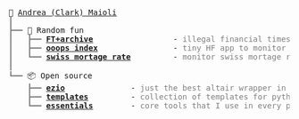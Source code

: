 <pre style="font-family:Menlo,'DejaVu Sans Mono',consolas,'Courier New',monospace">🧢 <a href="[https://koaning.io](https://clarkmaio.github.io/)">Andrea (Clark) Maioli</a>
<span style="color: #808080; text-decoration-color: #808080">┃ </span>
<span style="color: #808080; text-decoration-color: #808080">┣━━ </span>🐬 Random fun
<span style="color: #808080; text-decoration-color: #808080">┃   ┣━━ </span><span style="font-weight: bold"><a href="https://huggingface.co/spaces/clarkmaio/ft_archive">FT+archive</a></span>                 - <span style="color: #808080; text-decoration-color: #808080">illegal financial times energy page mirror</span>
<span style="color: #808080; text-decoration-color: #808080">┃   ┣━━ </span><span style="font-weight: bold"><a href="https://github.com/clarkmaio/OoopsIndex">ooops index</a></span>                - <span style="color: #808080; text-decoration-color: #808080">tiny HF app to monitor vessels in Baltic sea</span>
<span style="color: #808080; text-decoration-color: #808080">┃   ┗━━ </span><span style="font-weight: bold"><a href="https://github.com/clarkmaio/SwissMortageRate">swiss mortage rate</a></span>         - <span style="color: #808080; text-decoration-color: #808080">monitor swiss mortage rate to be ready to ask rent reduction</span>
<span style="color: #808080; text-decoration-color: #808080">┃ </span>
<span style="color: #808080; text-decoration-color: #808080">┗━━ </span>📦 Open source
<span style="color: #808080; text-decoration-color: #808080">    ┣━━ </span><span style="font-weight: bold"><a href="https://github.com/clarkmaio/ezio">ezio</a></span>              - <span style="color: #808080; text-decoration-color: #808080">just the best altair wrapper in the world (i guess also the only one)</span>
<span style="color: #808080; text-decoration-color: #808080">    ┣━━ </span><span style="font-weight: bold"><a href="?">templates</a></span>         - <span style="color: #808080; text-decoration-color: #808080">collection of templates for python projects</span>
<span style="color: #808080; text-decoration-color: #808080">    ┗━━ </span><span style="font-weight: bold"><a href="?">essentials</a></span>        - <span style="color: #808080; text-decoration-color: #808080">core tools that I use in every project</span>
